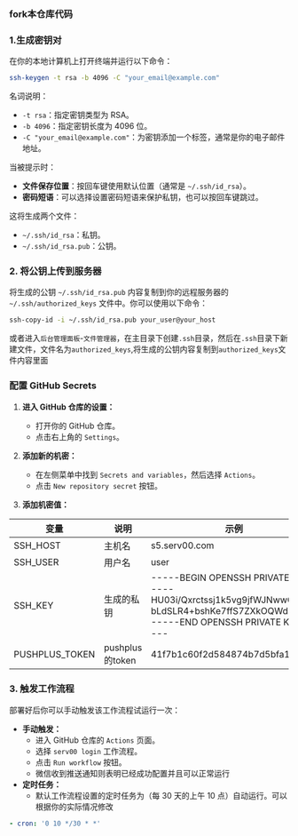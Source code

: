 ### fork本仓库代码

### 1.生成密钥对

在你的本地计算机上打开终端并运行以下命令：

```bash
ssh-keygen -t rsa -b 4096 -C "your_email@example.com"
```

名词说明：

- `-t rsa`：指定密钥类型为 RSA。
- `-b 4096`：指定密钥长度为 4096 位。
- `-C "your_email@example.com"`：为密钥添加一个标签，通常是你的电子邮件地址。

当被提示时：

- **文件保存位置**：按回车键使用默认位置（通常是 `~/.ssh/id_rsa`）。
- **密码短语**：可以选择设置密码短语来保护私钥，也可以按回车键跳过。

这将生成两个文件：

- `~/.ssh/id_rsa`：私钥。
- `~/.ssh/id_rsa.pub`：公钥。

### 2. 将公钥上传到服务器

将生成的公钥 `~/.ssh/id_rsa.pub` 内容复制到你的远程服务器的 `~/.ssh/authorized_keys` 文件中。你可以使用以下命令：

```bash
ssh-copy-id -i ~/.ssh/id_rsa.pub your_user@your_host
```

或者进入`后台管理面板`-`文件管理器`，在主目录下创建`.ssh`目录，然后在`.ssh`目录下新建文件，文件名为`authorized_keys`,将生成的公钥内容复制到`authorized_keys`文件内容里面

### 配置 GitHub Secrets

1. **进入 GitHub 仓库的设置：**

   - 打开你的 GitHub 仓库。
   - 点击右上角的 `Settings`。

2. **添加新的机密：**

   - 在左侧菜单中找到 `Secrets and variables`，然后选择 `Actions`。
   - 点击 `New repository secret` 按钮。

3. **添加机密值：**

| 变量           | 说明            | 示例                                                         |
| -------------- | --------------- | ------------------------------------------------------------ |
| SSH_HOST       | 主机名          | s5.serv00.com                                                |
| SSH_USER       | 用户名          | user                                                         |
| SSH_KEY        | 生成的私钥      | -----BEGIN OPENSSH PRIVATE KEY-----<br />HU03i/Qxrctssj1k5vg9jfWJNwwOXAM<br />bLdSLR4+bshKe7ffS7ZXkOQWdsadsd<br />-----END OPENSSH PRIVATE KEY----- |
| PUSHPLUS_TOKEN | pushplus的token | 41f7b1c60f2d584874b7d5bfa19a61c                             |

   



### 3. 触发工作流程

部署好后你可以手动触发该工作流程试运行一次：

- **手动触发：**
  - 进入 GitHub 仓库的 `Actions` 页面。
  - 选择 `serv00 login` 工作流程。
  - 点击 `Run workflow` 按钮。
  - 微信收到推送通知则表明已经成功配置并且可以正常运行
- **定时任务：**
  - 默认工作流程设置的定时任务为（每 30 天的上午 10 点）自动运行。可以根据你的实际情况修改
    

```yaml
- cron: '0 10 */30 * *' 
```

